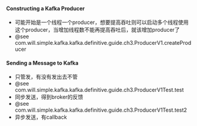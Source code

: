 #### Constructing a Kafka Producer
* 可能开始是一个线程一个producer，想要提高吞吐则可以启动多个线程使用这个producer，当增加线程数不能再提高吞吐后，就该增加producer了
* @see com.will.simple.kafka.kafka.definitive.guide.ch3.ProducerV1.createProducer

#### Sending a Message to Kafka
* 只管发，有没有发出去不管
* @see com.will.simple.kafka.kafka.definitive.guide.ch3.ProducerV1Test.test
* 同步发送，得到broker的反馈
* @see com.will.simple.kafka.kafka.definitive.guide.ch3.ProducerV1Test.test2
* 异步发送，有callback